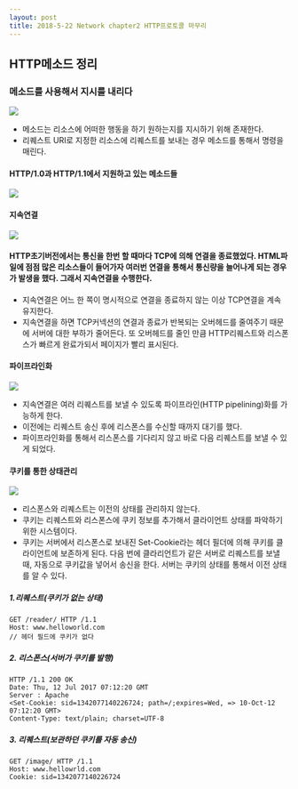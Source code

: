```yaml
---
layout: post
title: 2018-5-22 Network chapter2 HTTP프로토콜 마무리
---
```


## HTTP메소드 정리

### 메소드를 사용해서 지시를 내리다
![](https://github.com/jaeyeon93/jaeyeon93.github.io/blob/master/images/network/chapter2/chapter2_5.jpeg?raw=true)
- 메소드는 리소스에 어떠한 행동을 하기 원하는지를 지시하기 위해 존재한다.
- 리퀘스트 URI로 지정한 리소스에 리퀘스트를 보내는 경우 메소드를 통해서 명령을 매린다.

#### HTTP/1.0과 HTTP/1.1에서 지원하고 있는 메소드들
![](https://github.com/jaeyeon93/jaeyeon93.github.io/blob/master/images/network/chapter2/chapter2_6.jpeg?raw=true)

#### 지속연결
![](https://github.com/jaeyeon93/jaeyeon93.github.io/blob/master/images/network/chapter2/chapter2_7.jpeg?raw=true)
#### HTTP초기버전에서는 통신을 한번 할 때마다 TCP에 의해 연결을 종료했었다. HTML파일에 점점 많은 리소스들이 들어가자 여러번 연결을 통해서 통신량을 늘어나게 되는 경우가 발생을 했다. 그래서 지속연결을 수행한다.
- 지속연결은 어느 한 쪽이 명시적으로 연결을 종료하지 않는 이상 TCP연결을 계속 유지한다.
- 지속연결을 하면 TCP커넥션의 연결과 종료가 반복되는 오버헤드를 줄여주기 때문에 서버에 대한 부하가 줄어든다. 또 오버헤드를 줄인 만큼 HTTP리퀘스트와 리스폰스가 빠르게 완료가되서 페이지가 빨리 표시된다.

#### 파이프라인화
![](https://github.com/jaeyeon93/jaeyeon93.github.io/blob/master/images/network/chapter2/chapter2_8.jpeg?raw=true)
- 지속연결은 여러 리퀘스트를 보낼 수 있도록 파이프라인(HTTP pipelining)화를 가능하게 한다.
- 이전에는 리퀘스트 송신 후에 리스폰스를 수신할 때까지 대기를 했다.
- 파이프라인화를 통해서 리스폰스를 기다리지 않고 바로 다음 리퀘스트를 보낼 수 있게 되었다.

#### 쿠키를 통한 상태관리
![](https://github.com/jaeyeon93/jaeyeon93.github.io/blob/master/images/network/chapter2/chapter2_9.jpeg?raw=true)
- 리스폰스와 리퀘스트는 이전의 상태를 관리하지 않는다.
- 쿠키는 리퀘스트와 리스폰스에 쿠키 정보를 추가해서 클라이언트 상태를 파악하기 위한 시스템이다.
- 쿠키는 서버에서 리스폰스로 보내진 Set-Cookie라는 헤더 필더에 의해 쿠키를 클라이언트에 보존하게 된다. 다음 번에 클라리언트가 같은 서버로 리퀘스트를 보낼 때, 자동으로 쿠키값을 넣어서 송신을 한다. 서버는 쿠키의 상태를 통해서 이전 상태를 알 수 있다.

##### 1.리퀘스트(쿠키가 없는 상태)
```
GET /reader/ HTTP /1.1
Host: www.helloworld.com
// 헤더 필드에 쿠키가 없다
```

##### 2. 리스폰스(서버가 쿠키를 발행)
```
HTTP /1.1 200 OK
Date: Thu, 12 Jul 2017 07:12:20 GMT
Server : Apache
<Set-Cookie: sid=1342077140226724; path=/;expires=Wed, => 10-Oct-12 07:12:20 GMT>
Content-Type: text/plain; charset=UTF-8
```

##### 3. 리퀘스트(보관하던 쿠키를 자동 송신)
```
GET /image/ HTTP /1.1
Host: www.hellowrld.com
Cookie: sid=1342077140226724
```
